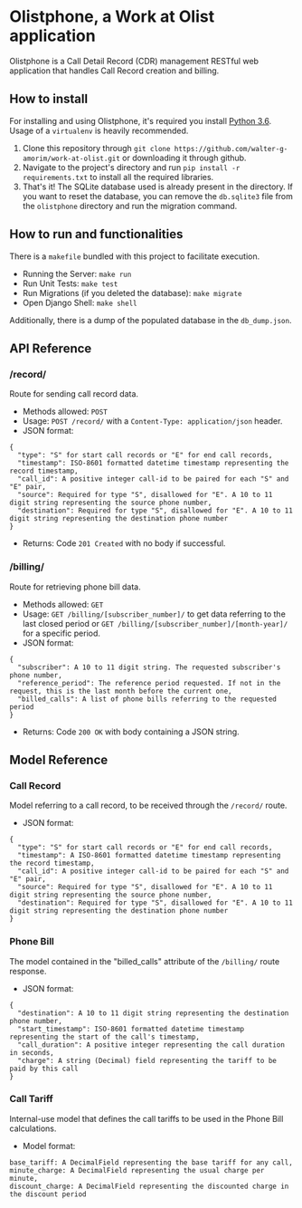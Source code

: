 # Olistphone, a Work at Olist application
Olistphone is a Call Detail Record (CDR) management RESTful web application
that handles Call Record creation and billing.

## How to install
For installing and using Olistphone, it's required you install [Python 3.6](https://www.python.org).
Usage of a `virtualenv` is heavily recommended.

1. Clone this repository through `git clone https://github.com/walter-g-amorim/work-at-olist.git`
or downloading it through github. 
2. Navigate to the project's directory and run `pip install -r requirements.txt` to install
all the required libraries.
3. That's it! The SQLite database used is already present in the directory. If you want to
reset the database, you can remove the `db.sqlite3` file from the `olistphone` directory
and run the migration command.

## How to run and functionalities
There is a `makefile` bundled with this project to facilitate execution.

* Running the Server: `make run`
* Run Unit Tests: `make test`
* Run Migrations (if you deleted the database): `make migrate`
* Open Django Shell: `make shell`

Additionally, there is a dump of the populated database in the `db_dump.json`.

## API Reference
### /record/
Route for sending call record data.
* Methods allowed: `POST`
* Usage: `POST /record/` with a `Content-Type: application/json` header.
* JSON format:
```
{
  "type": "S" for start call records or "E" for end call records,
  "timestamp": ISO-8601 formatted datetime timestamp representing the record timestamp,
  "call_id": A positive integer call-id to be paired for each "S" and "E" pair,
  "source": Required for type "S", disallowed for "E". A 10 to 11 digit string representing the source phone number,
  "destination": Required for type "S", disallowed for "E". A 10 to 11 digit string representing the destination phone number
}
```
* Returns: Code `201 Created` with no body if successful.
### /billing/
Route for retrieving phone bill data.
* Methods allowed: `GET`
* Usage: `GET /billing/[subscriber_number]/` to get data referring to the last closed period or `GET /billing/[subscriber_number]/[month-year]/` for a specific period.
* JSON format:
```
{
  "subscriber": A 10 to 11 digit string. The requested subscriber's phone number,
  "reference_period": The reference period requested. If not in the request, this is the last month before the current one,
  "billed_calls": A list of phone bills referring to the requested period
}
```
* Returns: Code `200 OK` with body containing a JSON string.
## Model Reference
### Call Record
Model referring to a call record, to be received through the `/record/` route.
* JSON format:
```
{
  "type": "S" for start call records or "E" for end call records,
  "timestamp": A ISO-8601 formatted datetime timestamp representing the record timestamp,
  "call_id": A positive integer call-id to be paired for each "S" and "E" pair,
  "source": Required for type "S", disallowed for "E". A 10 to 11 digit string representing the source phone number,
  "destination": Required for type "S", disallowed for "E". A 10 to 11 digit string representing the destination phone number
}
```
### Phone Bill
The model contained in the "billed_calls" attribute of the `/billing/` route response.
* JSON format:
```
{
  "destination": A 10 to 11 digit string representing the destination phone number,
  "start_timestamp": ISO-8601 formatted datetime timestamp representing the start of the call's timestamp,
  "call_duration": A positive integer representing the call duration in seconds,
  "charge": A string (Decimal) field representing the tariff to be paid by this call
}
```

### Call Tariff
Internal-use model that defines the call tariffs to be used in the Phone Bill calculations.
* Model format:
```
base_tariff: A DecimalField representing the base tariff for any call,
minute_charge: A DecimalField representing the usual charge per minute,
discount_charge: A DecimalField representing the discounted charge in the discount period
```
